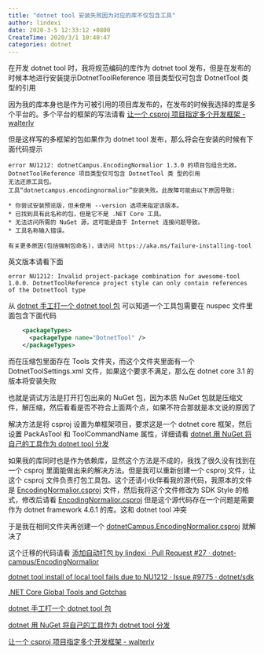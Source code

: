 ```yaml
---
title: "dotnet tool 安装失败因为对应的库不仅包含工具"
author: lindexi
date: 2020-3-5 12:33:12 +0800
CreateTime: 2020/3/1 10:40:47
categories: dotnet
---
```


在开发 dotnet tool 时，我将规范编码的库作为 dotnet tool 发布，但是在发布的时候本地进行安装提示DotnetToolReference 项目类型仅可包含 DotnetTool 类 型的引用

<!--more-->


<!-- CreateTime:2020/3/1 10:40:47 -->

<!-- 发布 -->

因为我的库本身也是作为可被引用的项目库发布的，在发布的时候我选择的库是多个平台的。多个平台的框架的写法请看 [让一个 csproj 项目指定多个开发框架 - walterlv](https://blog.walterlv.com/post/configure-projects-to-target-multiple-platforms.html )

但是这样写的多框架的包如果作为 dotnet tool 发布，那么将会在安装的时候有下面代码提示

```
error NU1212: dotnetCampus.EncodingNormalior 1.3.0 的项目包组合无效。DotnetToolReference 项目类型仅可包含 DotnetTool 类 型的引用
无法还原工具包。
工具“dotnetcampus.encodingnormalior”安装失败。此故障可能由以下原因导致:

* 你尝试安装预览版，但未使用 --version 选项来指定该版本。
* 已找到具有此名称的包，但是它不是 .NET Core 工具。
* 无法访问所需的 NuGet 源，这可能是由于 Internet 连接问题导致。
* 工具名称输入错误。

有关更多原因(包括强制包命名)，请访问 https://aka.ms/failure-installing-tool
```

英文版本请看下面

```
error NU1212: Invalid project-package combination for awesome-tool 1.0.0. DotnetToolReference project style can only contain references of the DotnetTool type
```

从 [dotnet 手工打一个 dotnet tool 包](https://blog.lindexi.com/post/dotnet-%E6%89%8B%E5%B7%A5%E6%89%93%E4%B8%80%E4%B8%AA-dotnet-tool-%E5%8C%85.html ) 可以知道一个工具包需要在 nuspec 文件里面包含下面代码

```xml
    <packageTypes>
      <packageType name="DotnetTool" />
    </packageTypes>
```

而在压缩包里面存在 Tools 文件夹，而这个文件夹里面有一个 DotnetToolSettings.xml 文件，如果这个要求不满足，那么在 dotnet core 3.1 的版本将安装失败

也就是调试方法是打开打包出来的 NuGet 包，因为本质 NuGet 包就是压缩文件，解压缩，然后看看是否不符合上面两个点，如果不符合那就是本文说的原因了

解决方法是将 csproj 设置为单框架项目，要求这是一个 dotnet core 框架，然后设置 PackAsTool 和 ToolCommandName 属性，详细请看 [dotnet 用 NuGet 将自己的工具作为 dotnet tool 分发](https://blog.lindexi.com/post/dotnet-%E7%94%A8-NuGet-%E5%B0%86%E8%87%AA%E5%B7%B1%E7%9A%84%E5%B7%A5%E5%85%B7%E4%BD%9C%E4%B8%BA-dotnet-tool-%E5%88%86%E5%8F%91.html)

如果我的库同时也是作为依赖库，显然这个方法是不成的，我找了很久没有找到在一个 csproj 里面能做出来的解决方法。但是我可以重新创建一个 csproj 文件，让这个 csproj 文件负责打包工具包。这个还请小伙伴看我的源代码，我原本的文件是 [EncodingNormalior.csproj](https://github.com/dotnet-campus/EncodingNormalior/blob/9d156eb674457a726b09688ccca1e94a072a8afe/EncodingNormalior/EncodingNormalior.csproj ) 文件，然后我将这个文件修改为 SDK Style 的格式，修改后请看 [EncodingNormalior.csproj](https://github.com/dotnet-campus/EncodingNormalior/blob/5a5e85d335da9c4cf1082f40c78f2172a95c9ec7/EncodingNormalior/EncodingNormalior.csproj ) 但是这个源代码存在一个问题是需要作为 dotnet framework 4.6.1 的库。这和 dotnet tool 冲突

于是我在相同文件夹再创建一个 [dotnetCampus.EncodingNormalior.csproj](https://github.com/dotnet-campus/EncodingNormalior/blob/5a5e85d335da9c4cf1082f40c78f2172a95c9ec7/EncodingNormalior/dotnetCampus.EncodingNormalior.csproj ) 就解决了

这个迁移的代码请看 [添加自动打包 by lindexi · Pull Request #27 · dotnet-campus/EncodingNormalior](https://github.com/dotnet-campus/EncodingNormalior/pull/27 )

[dotnet tool install of local tool fails due to NU1212 · Issue #9775 · dotnet/sdk](https://github.com/dotnet/sdk/issues/9775 )

[.NET Core Global Tools and Gotchas](https://natemcmaster.com/blog/2018/02/02/dotnet-global-tool/ )

[dotnet 手工打一个 dotnet tool 包](https://blog.lindexi.com/post/dotnet-%E6%89%8B%E5%B7%A5%E6%89%93%E4%B8%80%E4%B8%AA-dotnet-tool-%E5%8C%85.html ) 

[dotnet 用 NuGet 将自己的工具作为 dotnet tool 分发](https://blog.lindexi.com/post/dotnet-%E7%94%A8-NuGet-%E5%B0%86%E8%87%AA%E5%B7%B1%E7%9A%84%E5%B7%A5%E5%85%B7%E4%BD%9C%E4%B8%BA-dotnet-tool-%E5%88%86%E5%8F%91.html)

[让一个 csproj 项目指定多个开发框架 - walterlv](https://blog.walterlv.com/post/configure-projects-to-target-multiple-platforms.html )

